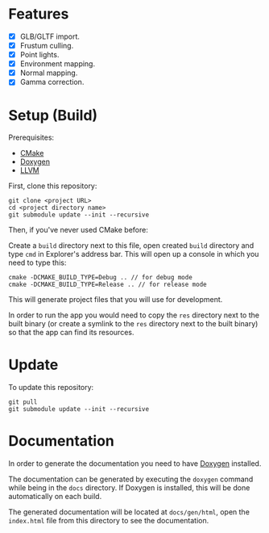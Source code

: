 # Features

- [X] GLB/GLTF import.
- [X] Frustum culling.
- [X] Point lights.
- [X] Environment mapping.
- [X] Normal mapping.
- [X] Gamma correction.

# Setup (Build)

Prerequisites:

- [CMake](https://cmake.org/download/)
- [Doxygen](https://doxygen.nl/download.html)
- [LLVM](https://github.com/llvm/llvm-project/releases/latest)

First, clone this repository:

```
git clone <project URL>
cd <project directory name>
git submodule update --init --recursive
```

Then, if you've never used CMake before:

Create a `build` directory next to this file, open created `build` directory and type `cmd` in Explorer's address bar. This will open up a console in which you need to type this:

```
cmake -DCMAKE_BUILD_TYPE=Debug .. // for debug mode
cmake -DCMAKE_BUILD_TYPE=Release .. // for release mode
```

This will generate project files that you will use for development.

In order to run the app you would need to copy the `res` directory next to the built binary (or create a symlink to the `res` directory next to the built binary) so that the app can find its resources.

# Update

To update this repository:

```
git pull
git submodule update --init --recursive
```

# Documentation

In order to generate the documentation you need to have [Doxygen](https://www.doxygen.nl/index.html) installed.

The documentation can be generated by executing the `doxygen` command while being in the `docs` directory. If Doxygen is installed, this will be done automatically on each build.

The generated documentation will be located at `docs/gen/html`, open the `index.html` file from this directory to see the documentation.